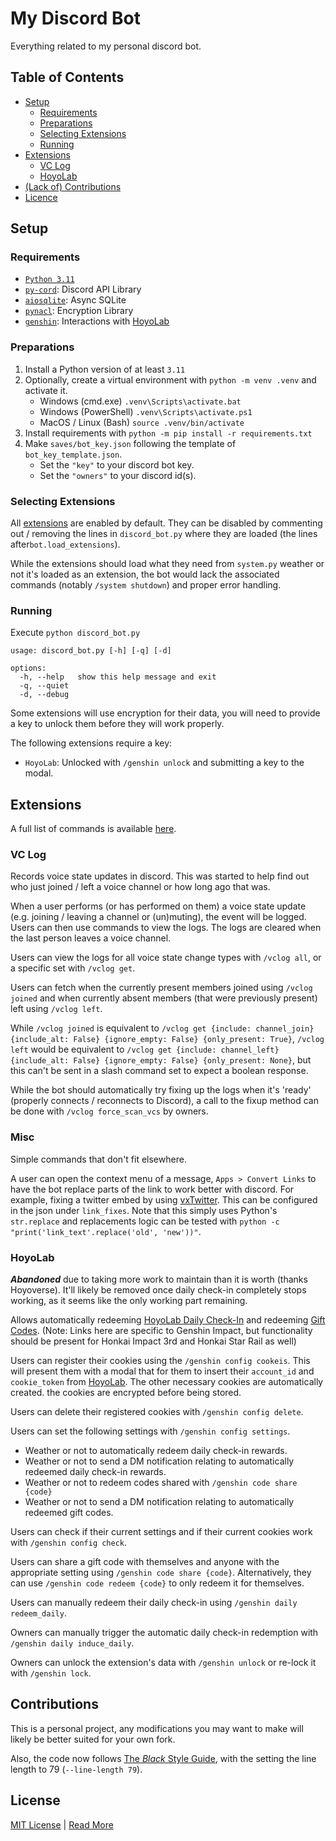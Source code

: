 # My Discord Bot
Everything related to my personal discord bot.

## Table of Contents
* [Setup](#setup)
    * [Requirements](#requirements)
    * [Preparations](#preparations)
    * [Selecting Extensions](#selecting-extensions)
    * [Running](#running)
* [Extensions](#extensions)
    * [VC Log](#vc-log)
    * [HoyoLab](#hoyolab)
* [(Lack of) Contributions](#contributions)
* [Licence](#license)

## Setup
### Requirements
- [`Python 3.11`](https://www.python.org/)
- [`py-cord`](https://pypi.org/project/py-cord/): Discord API Library
- [`aiosqlite`](https://pypi.org/project/aiosqlite/): Async SQLite
- [`pynacl`](https://pypi.org/project/aiosqlite/): Encryption Library
- [`genshin`](https://pypi.org/project/genshin/): Interactions with [HoyoLab](https://www.hoyolab.com/)

### Preparations
1. Install a Python version of at least `3.11`
2. Optionally, create a virtual environment with `python -m venv .venv` and
    activate it.
   * Windows (cmd.exe) `.venv\Scripts\activate.bat`
   * Windows (PowerShell) `.venv\Scripts\activate.ps1`
   * MacOS / Linux (Bash) `source .venv/bin/activate` 
3. Install requirements with
   `python -m pip install -r requirements.txt`
4. Make `saves/bot_key.json` following the template of `bot_key_template.json`.
    - Set the `"key"` to your discord bot key.
    - Set the `"owners"` to your discord id(s).

### Selecting Extensions
All [extensions](#extensions) are enabled by default. 
They can be disabled by commenting out / removing the lines in `discord_bot.py` where they are loaded 
(the lines after`bot.load_extensions`).

While the extensions should load what they need from `system.py` weather or not it's loaded as an extension,
the bot would lack the associated commands (notably `/system shutdown`) and proper error handling.

### Running
Execute `python discord_bot.py`

```
usage: discord_bot.py [-h] [-q] [-d]

options:
  -h, --help   show this help message and exit
  -q, --quiet
  -d, --debug
```

Some extensions will use encryption for their data, you will need to provide a key to unlock them before they will work properly.

The following extensions require a key:
- `HoyoLab`: Unlocked with `/genshin unlock` and submitting a key to the modal.

## Extensions
A full list of commands is available [here](Commands.md).
### VC Log
Records voice state updates in discord.
This was started to help find out who just joined / left a voice channel or how long ago that was.

When a user performs (or has performed on them) a voice state update (e.g. joining / leaving a channel or (un)muting),
the event will be logged. Users can then use commands to view the logs.
The logs are cleared when the last person leaves a voice channel.

Users can view the logs for all voice state change types with `/vclog all`, or a specific set with `/vclog get`.

Users can fetch when the currently present members joined using `/vclog joined` 
and when currently absent members (that were previously present) left using `/vclog left`.

While `/vclog joined` is equivalent to 
`/vclog get {include: channel_join} {include_alt: False} {ignore_empty: False} {only_present: True}`,
`/vclog left` would be equivalent to 
`/vclog get {include: channel_left} {include_alt: False} {ignore_empty: False} {only_present: None}`,
but this can't be sent in a slash command set to expect a boolean response.

While the bot should automatically try fixing up the logs when it's 'ready' (properly connects / reconnects to Discord),
a call to the fixup method can be done with `/vclog force_scan_vcs` by owners.

### Misc
Simple commands that don't fit elsewhere.

A user can open the context menu of a message, `Apps > Convert Links` to have the bot replace parts of the link to work better with discord.
For example, fixing a twitter embed by using [vxTwitter](https://github.com/dylanpdx/BetterTwitFix).
This can be configured in the json under `link_fixes`. 
Note that this simply uses Python's `str.replace` 
and replacements logic can be tested with `python -c "print('link_text'.replace('old', 'new'))"`.

### HoyoLab
___Abandoned___ due to taking more work to maintain than it is worth (thanks Hoyoverse).
It'll likely be removed once daily check-in completely stops working, as it seems like the only working part remaining.

Allows automatically redeeming [HoyoLab Daily Check-In](https://genshin-impact.fandom.com/wiki/HoYoLAB_Community_Daily_Check-In) 
and redeeming [Gift Codes](https://genshin.hoyoverse.com/en/gift).
(Note: Links here are specific to Genshin Impact, but functionality should be present for Honkai Impact 3rd and Honkai Star Rail as well)

Users can register their cookies using the `/genshin config cookeis`.
This will present them with a modal that for them to insert their `account_id` and `cookie_token` from [HoyoLab](https://www.hoyolab.com/).
The other necessary cookies are automatically created.
the cookies are encrypted before being stored.

Users can delete their registered cookies with `/genshin config delete`.

Users can set the following settings with `/genshin config settings`.

- Weather or not to automatically redeem daily check-in rewards.
- Weather or not to send a DM notification relating to automatically redeemed daily check-in rewards.
- Weather or not to redeem codes shared with `/genshin code share {code}`
- Weather or not to send a DM notification relating to automatically redeemed gift codes.

Users can check if their current settings and if their current cookies work with `/genshin config check`.

Users can share a gift code with themselves and anyone with the appropriate setting using `/genshin code share {code}`.
Alternatively, they can use `/genshin code redeem {code}` to only redeem it for themselves.

Users can manually redeem their daily check-in using `/genshin daily redeem_daily`.

Owners can manually trigger the automatic daily check-in redemption with `/genshin daily induce_daily`.

Owners can unlock the extension's data with `/genshin unlock` or re-lock it with `/genshin lock`.

## Contributions
This is a personal project, any modifications you may want to make will likely be better suited for your own fork.

Also, the code now follows 
[The _Black_ Style Guide](https://black.readthedocs.io/en/stable/the_black_code_style/current_style.html),
with the setting the line length to 79 (`--line-length 79`).
## License
[MIT License](LICENSE) | [Read More](https://choosealicense.com/licenses/mit/#)

